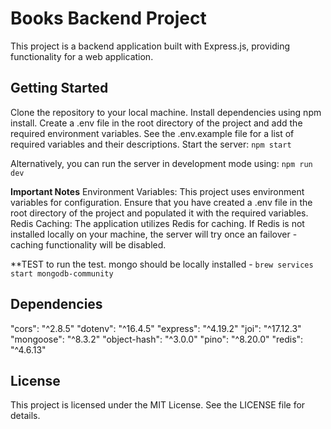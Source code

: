 # Books Backend Project

This project is a backend application built with Express.js, providing functionality for a web application.

## Getting Started

Clone the repository to your local machine.
Install dependencies using npm install.
Create a .env file in the root directory of the project and add the required environment variables. See the .env.example file for a list of required variables and their descriptions.
Start the server:
`npm start`

Alternatively, you can run the server in development mode using:
`npm run dev`

**Important Notes**
Environment Variables: This project uses environment variables for configuration.
Ensure that you have created a .env file in the root directory of the project and populated it with the required variables.
Redis Caching: The application utilizes Redis for caching.
If Redis is not installed locally on your machine, the server will try once an failover - caching functionality will be disabled.

**TEST
to run the test. mongo should be locally installed - `brew services start mongodb-community`


## Dependencies
"cors": "^2.8.5"
"dotenv": "^16.4.5"
"express": "^4.19.2"
"joi": "^17.12.3"
"mongoose": "^8.3.2"
"object-hash": "^3.0.0"
"pino": "^8.20.0"
"redis": "^4.6.13"

## License

This project is licensed under the MIT License. See the LICENSE file for details.
